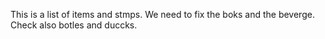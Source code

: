 This is a list of items and stmps.
We need to fix the boks and the beverge.
Check also botles and duccks.
